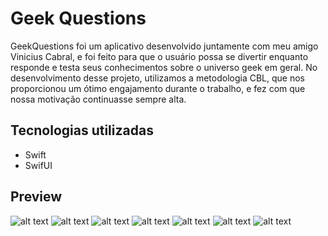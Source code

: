 # Geek Questions
GeekQuestions foi um aplicativo desenvolvido juntamente com meu amigo Vinicius Cabral, e foi feito para que o usuário possa se divertir enquanto responde e testa seus conhecimentos sobre o universo geek em geral.
No desenvolvimento desse projeto, utilizamos a metodologia CBL, que nos proporcionou um ótimo engajamento durante o trabalho, e fez com que nossa motivação continuasse sempre alta.

## Tecnologias utilizadas
- Swift
- SwifUI

## Preview
![alt text](https://github.com/lucasreald/GameNavigation/blob/main/appImages/1.png?raw=true)
![alt text](https://github.com/lucasreald/GameNavigation/blob/main/appImages/2.png?raw=true)
![alt text](https://github.com/lucasreald/GameNavigation/blob/main/appImages/3.png?raw=true)
![alt text](https://github.com/lucasreald/GameNavigation/blob/main/appImages/4.png?raw=true)
![alt text](https://github.com/lucasreald/GameNavigation/blob/main/appImages/5.png?raw=true)
![alt text](https://github.com/lucasreald/GameNavigation/blob/main/appImages/6.png?raw=true)
![alt text](https://github.com/lucasreald/GameNavigation/blob/main/appImages/7.png?raw=true)
